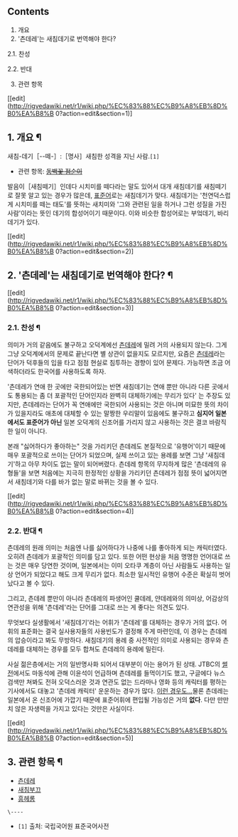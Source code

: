 ## Contents

    

1. 개요 
2. '츤데레'는 새침데기로 번역해야 한다? 
    

2.1. 찬성

2.2. 반대

3. 관련 항목 

[[edit](http://rigvedawiki.net/r1/wiki.php/%EC%83%88%EC%B9%A8%EB%8D%B0%EA%B8%B
0?action=edit&section=1)]

## 1. 개요 ¶

새침-데기［--떼-］:［명사］새침한 성격을 지닌 사람.`[1]`

  

  * 관련 항목: <del>[동백꽃 점순이](%EC%A0%90%EC%88%9C%EC%9D%B4#s-3.md)</del>  

발음이［새침떼기］인데다 시치미를 떼다라는 말도 있어서 대개 새침데기를 새침떼기로 잘못 알고 있는 경우가 많은데,
[표준어](%ED%91%9C%EC%A4%80%EC%96%B4.md)로는 새침데기가 맞다. 새침데기는 '천연덕스럽게 시치미를 떼는
태도'를 뜻하는 새치미와 '그와 관련된 일을 하거나 그런 성질을 가진 사람'이라는 뜻인 데기의 합성어이기 때문이다. 이와 비슷한 합성어로는
부엌데기, 바리데기가 있다.

[[edit](http://rigvedawiki.net/r1/wiki.php/%EC%83%88%EC%B9%A8%EB%8D%B0%EA%B8%B
0?action=edit&section=2)]

## 2. '츤데레'는 새침데기로 번역해야 한다? ¶

[[edit](http://rigvedawiki.net/r1/wiki.php/%EC%83%88%EC%B9%A8%EB%8D%B0%EA%B8%B
0?action=edit&section=3)]

### 2.1. 찬성 ¶

의미가 거의 같음에도 불구하고 오덕계에선 [츤데레](%EC%B8%A4%EB%8D%B0%EB%A0%88.md)에 밀려 거의 사용되지
않는다. 그게 그냥 오덕계에서의 문제로 끝난다면 별 상관이 없을지도 모르지만, 요즘은
[츤데레](%EC%B8%A4%EB%8D%B0%EB%A0%88.md)라는 단어가 덕후들의 입을 타고 점점 현실로 침투하는 경향이 있어
문제다. 가능하면 조금 어색하더라도 한국어를 사용하도록 하자.

  

'츤데레가 연애 한 곳에만 국한되어있는 반면 새침데기는 연애 뿐만 아니라 다른 곳에서도 통용되는 좀 더 포괄적인 단어인지라 완벽히
대체하기에는 무리가 있다' 는 주장도 있지만, 츤데레라는 단어가 꼭 연애에만 국한되어 사용되는 것은 아니며 미묘한 뜻의 차이가 있을지라도
애초에 대체할 수 있는 말짱한 우리말이 있음에도 불구하고 **심지어 일본에서도 표준어가 아닌** 일본 오덕계의 신조어를 가리지 않고 사용하는
것은 결코 바람직한 일이 아니다.

  

본래 "싫어하다가 좋아하는" 것을 가리키던 츤데레도 본질적으로 '유행어'이기 때문에 매우 포괄적으로 쓰이는 단어가 되었으며, 실제 쓰이고
있는 용례를 보면 그냥 '새침데기'하고 아무 차이도 없는 말이 되어버렸다. 츤데레 항목의 무지하게 많은 '츤데레의 유형들'을 보면 처음에는
지극히 한정적인 상황을 가리키던 츤데레가 점점 뜻이 넓어지면서 새침데기와 다를 바가 없는 말로 바뀌는 것을 볼 수 있다.

  

[[edit](http://rigvedawiki.net/r1/wiki.php/%EC%83%88%EC%B9%A8%EB%8D%B0%EA%B8%B
0?action=edit&section=4)]

### 2.2. 반대 ¶

츤데레의 원래 의미는 처음엔 나를 싫어하다가 나중에 나를 좋아하게 되는 캐릭터였다. 오히려 츤데레가 포괄적인 의미를 담고 있다. 또한 어떤
현상을 처음 명명한 언어대로 쓰는 것은 매우 당연한 것이며, 일본에서는 이미 오타쿠 계층이 아닌 사람들도 사용하는 일상 언어가 되었다고 해도
크게 무리가 없다. 최소한 일시적인 유행어 수준은 확실히 벗어났다고 볼 수 있다.

  

그리고, 츤데레 뿐만이 아니라 츤데레의 파생어인 쿨데레, 얀데레와의 의미상, 어감상의 연관성을 위해 '츤데레'라는 단어를 그대로 쓰는 게
좋다는 의견도 있다.

  

무엇보다 실생활에서 '새침데기'라는 어휘가 '츤데레'를 대체하는 경우가 거의 없다. 어휘의 표준화는 결국 실사용자들의 사용빈도가 결정해 주게
마련인데, 이 경우는 츤데레의 압승이라고 봐도 무방하다. 새침데기의 용례 중 사전적인 의미로 사용되는 경우와 츤데레를 대체하는 경우를 모두
합쳐도 츤데레의 용례에 밀린다.

  

사실 젊은층에서는 거의 일반명사화 되어서 대부분이 아는 용어가 된 상태. JTBC의
[썰전](%EC%8D%B0%EC%A0%84.md)에서도 마동석에 관해 이윤석이 언급하며 츤데레를 들먹이기도 했고, 구글에다 뉴스 검색만
쳐봐도 전혀 오덕스러운 것과 연관도 없는 드라마나 영화 등의 캐릭터를 평하는 기사에서도 대놓고 '츤데레 캐릭터' 운운하는 경우가 많다.
[이런 경우도...](http://pgr21.com/pb/pb.php?id=humor&no=230009)물론 츤데레는 일본에서 온 신조어에
가깝기 때문에 표준어휘에 편입될 가능성은 거의 **없다**. 다만 만만치 않은 자생력을 가지고 있다는 것만은 사실이다.

  
  

[[edit](http://rigvedawiki.net/r1/wiki.php/%EC%83%88%EC%B9%A8%EB%8D%B0%EA%B8%B
0?action=edit&section=5)]

## 3. 관련 항목 ¶

  * [츤데레](%EC%B8%A4%EB%8D%B0%EB%A0%88.md)
  * [새침부끄](%EC%83%88%EC%B9%A8%EB%B6%80%EB%81%84.md)
  * [흥헤롱](%ED%9D%A5%ED%97%A4%EB%A1%B1.md)

`\----`

  * `[1]` 출처: 국립국어원 표준국어사전

